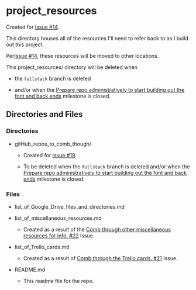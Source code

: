 # project_resources

Created for [Issue #14](https://github.com/JamieBort/Personal-Dashboard/issues/14).

This directory houses all of the resources I'll need to refer back to as I build out this project.

Per[Issue #14](https://github.com/JamieBort/Personal-Dashboard/issues/14), these resources will be moved to other locations.

This project_resources/ directory will be deleted when

- the `fullstack` branch is deleted

- and/or when the [Prepare repo administratively to start building out the font and back ends](https://github.com/JamieBort/Personal-Dashboard/milestone/3) milestone is closed.

## Directories and Files

### Directories

- gitHub_repos_to_comb_though/

  - Created for [Issue #19](https://github.com/JamieBort/Personal-Dashboard/issues/19).

  - To be deleted when the `fullstack` branch is deleted and/or when the [Prepare repo administratively to start building out the font and back ends](https://github.com/JamieBort/Personal-Dashboard/milestone/3) milestone is closed.

### Files

- list_of_Google_Drive_files_and_directories.md

- list_of_miscellaneous_resources.md

  - Created as a result of the [Comb through other miscellaneous resources for info. #22](https://github.com/JamieBort/Personal-Dashboard/issues/22) Issue.

- list_of_Trello_cards.md

  - Created as a result of [Comb through the Trello cards. #21](https://github.com/JamieBort/Personal-Dashboard/issues/21) Issue.

- README.md

  - This readme file for the repo.
